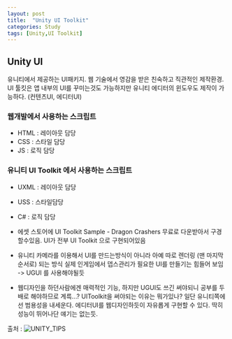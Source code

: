 ```yaml
---
layout: post
title:  "Unity UI Toolkit"
categories: Study
tags: [Unity,UI Toolkit]
---
```


## Unity UI
유니티에서 제공하는 UI패키지.
웹 기술에서 영감을 받은 친숙하고 직관적인 제작환경.
UI 툴킷은 앱 내부의 UI를 꾸미는것도 가능하지만 유니티 에디터의 윈도우도 제작이 가능하다. (컨텐츠UI, 에디터UI)

### 웹개발에서 사용하는 스크립트
- HTML : 레이아웃 담당
- CSS : 스타일 담당
- JS : 로직 담당

### 유니티 UI Toolkit 에서 사용하는 스크립트
- UXML : 레이아웃 담당
- USS : 스타일담당
- C# : 로직 담당


- 에셋 스토어에 UI Toolkit Sample - Dragon Crashers 무료로 다운받아서 구경할수있음. UI가 전부 UI Toolkit 으로 구현되어있음
 
- 유니티 카메라를 이용해서 UI를 만드는방식이 아니라 아예 따로 렌더링 (맨 마지막순서로) 되는 방식
실제 인게임에서 뎁스관리가 필요한 UI를 만들기는 힘들어 보임 -> UGUI 를 사용해야될듯

- 웹디자인을 하던사람에겐 매력적인 기능, 하지만 UGUI도 쓰긴 써야되니 공부를 두배로 해야하므로 계륵...?
UIToolkit을 써야되는 이유는 뭐가있나? 일단 유니티쪽에선 범용성을 내세운다.
에디터UI를 웹디자인하듯이 자유롭게 구현할 수 있다.
딱히 성능이 뛰어나단 얘기는 없는듯.


출처 : ![UNITY_TIPS](//https://www.youtube.com/watch?v=KrjclAb5XvU)
